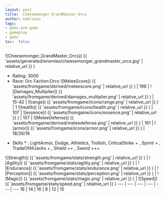 ```yaml
---
layout: post
title:  Cheesemonger_GrandMaster_Orcs
author: Goblinou
tags:
- gobs-and-gods
- gameplay
- gobs
toc:  false
---
```


![Cheesemonger_GrandMaster_Orcs]( {{ 'assets/generated/enemies/cheesemonger_grandmaster_orcs.jpg' | relative_url }} )
- Rating: 3000
- Race: Orc  Faction:Orcs
![MeleeScore]( {{ 'assets/fromgame/derived/meleescore.png' | relative_url }} ) | 196 | ![Damages_Multiplier]( {{ 'assets/fromgame/derived/damages_multiplier.png' | relative_url }} ) | 15-42 | ![range]( {{ 'assets/fromgame/icons/range.png' | relative_url }} ) | 1
![health]( {{ 'assets/fromgame/icons/health.png' | relative_url }} ) | 107 | ![essence]( {{ 'assets/fromgame/icons/essence.png' | relative_url }} ) | 107 | ![MeleeDefense]( {{ 'assets/fromgame/derived/meleedefense.png' | relative_url }} ) | 161 | ![armor]( {{ 'assets/fromgame/icons/armor.png' | relative_url }} ) | 18/26/16
* Skills * : LightArmor, Dodge, Athletics, Trollish, CriticalStrike + , Sprint + , TradeOfAllJacks + , Shield ++ , Sword +++ 

![Strength]( {{ 'assets/fromgame/stats/strength.png' | relative_url }} ) | ![Agility]( {{ 'assets/fromgame/stats/agility.png' | relative_url }} ) | ![Endurance]( {{ 'assets/fromgame/stats/endurance.png' | relative_url }} ) | ![Perception]( {{ 'assets/fromgame/stats/perception.png' | relative_url }} ) | ![Magic]( {{ 'assets/fromgame/stats/magic.png' | relative_url }} ) | ![Speed]( {{ 'assets/fromgame/stats/speed.png' | relative_url }} )
--- | --- | --- | --- | --- | ---
16 | 14 | 16 | 8 | 12 | 15
